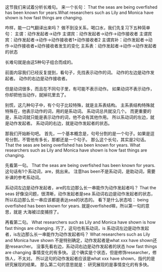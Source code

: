 这节我们来试着分析长难句。
来一个长句：
That the seas are being overfished has been known for years.What researchers such as Lily and Monica have shown is how fast things are changing.

咋样，能一口气翻译出来吗？
做不到没关系，喝口水，我们先复习下五种简单句：
主谓：动作发起者->动作
主谓宾：动作发起者->动作->动作接收者
主谓宾宾：动作发起者->动作->动作接收者1+动作接收者2
主谓宾补：动作发起者->动作->动作接收者+动作接收者发生的变化
主系表：动作发起者->动作->动作发起者的状态

长难句就是由这5种句子组合而成的。

前面内容我们已经反复提到，看句子，先找表示动作的词。
动作的左边是动作发起者。
动作的右边是动作接收者。

但是动词很多，而且在不同句子里，有可能不表示动作。
如果动词不表示动作，你却把他当动作，就掉坑里去了。

别慌，这几种句子中，有个句子比较特殊，就是主系表结构。
主系表结构特殊就特殊在，他表示动作的词，用的是系动词。
系动词总共就没几个。
而更重要的是，系动词就只能是表示动作的词，他不会有其他作用。
所以系动词的左边，就是动作发起者。
系动词的右边，就是动作发起者的状态。

那我们开始断句吧。
首先，一个基本概念是，句号分割的是一个句子。如果是逗号分割，不管他有多长，那都还是一个句子。
那么这个长句，其实是2句话。
That the seas are being overfished has been known for years.
What researchers such as Lily and Monica have shown is how fast things are changing.

先看第一句。
That the seas are being overfished has been known for years.
这句话有1个系动词，are，挑出来。
注意has been不是系动词，是助动词，需要补课的参考系动词。

系动词左边是动作发起者，are的左边那么长一串能作为动作发起者吗？
That the seas
好像没问题，很清晰，动作发起者是sea
系动词右边是动作发起者的状态，所以右边那么长一串应该都是表达sea的状态的。
看下是什么状态哈：
being overfished has been known for years.
就是overfished嘛，所以第一句的意思，就是
大海被过度捕捞了。

再看第二句。
What researchers such as Lily and Monica have shown is how fast things are changing.
巧了，这句也有系动词，is
系动词左边是动作发起者，is左边那么长一串能作为动作发起者吗？
What researchers such as Lily and Monica have shown
不是特别确定，动作发起者是what xxx have shown还是researcher。
没事先看右边，系动词右边是动作发起者的状态
how fast things are changing
事情变化的有多快。
这个确实是个状态，但是修饰researcher，修饰人，不太对。
所以这句的动作发起者应该是what xxx have shown，指代的是研究展现的结果。
那么第二句的意思就是：
研究展现的是事情变化的有多快。